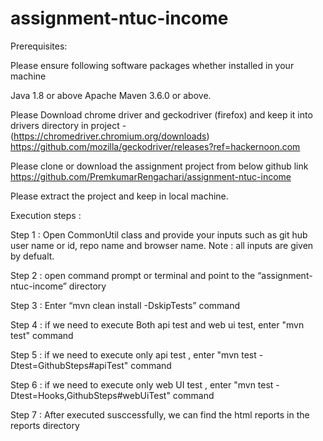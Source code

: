# assignment-ntuc-income

Prerequisites:

Please ensure following software packages whether installed in your machine

Java 1.8 or above Apache Maven 3.6.0 or above. 

Please Download chrome driver and geckodriver (firefox) and keep it into drivers directory in project - (https://chromedriver.chromium.org/downloads) https://github.com/mozilla/geckodriver/releases?ref=hackernoon.com



Please clone or download the assignment project from below github link  https://github.com/PremkumarRengachari/assignment-ntuc-income

Please extract the project and keep in local machine. 

Execution steps :

Step 1 : Open CommonUtil class and provide your inputs such as git hub user name or id, repo name and browser name. Note : all inputs are given by defualt.

Step 2 : open command prompt or terminal and point to the “assignment-ntuc-income” directory 

Step 3 : Enter “mvn clean install -DskipTests” command 

Step 4 : if we need to execute Both api test and web ui test, enter "mvn test" command

Step 5 : if we need to execute only api test , enter "mvn test -Dtest=GithubSteps#apiTest" command

Step 6 : if we need to execute only web UI test , enter "mvn test -Dtest=Hooks,GithubSteps#webUiTest" command

Step 7 : After executed susccessfully, we can find the html reports in the reports directory

